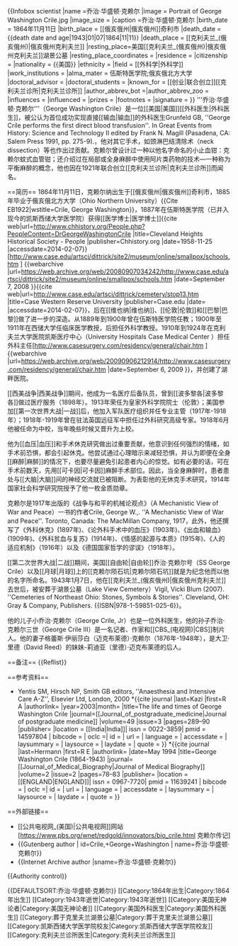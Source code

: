 {{Infobox scientist
|name              =乔治·华盛顿·克赖尔
|image             = Portrait of George Washington Crile.jpg
|image_size        = 
|caption           =乔治·华盛顿·克赖尔
|birth_date        = 1864年11月11日
|birth_place       = [[俄亥俄州|俄亥俄州]]奇利市
|death_date        = {{death date and age|1943|01|07|1864|11|11}}
|death_place       = [[克利夫兰_(俄亥俄州)|俄亥俄州克利夫兰]]
|resting_place=美国[[克利夫兰_(俄亥俄州)|俄亥俄州克利夫兰]]湖景公墓
|resting_place_coordinates = 
|residence  = |citizenship = 
|nationality       = {{美国}}
|ethnicity         = 
|field             = [[外科学|外科学]]
|work_institutions = 
|alma_mater        = 伍斯特医学院;俄亥俄北方大学
|doctoral_advisor  = 
|doctoral_students = 
|known_for         = [[创业|联合创立]][[克利夫兰诊所|克利夫兰诊所]]
|author_abbrev_bot =|author_abbrev_zoo = 
|influences        = 
|influenced        = 
|prizes            = 
|footnotes         = 
|signature         =
}}
'''乔治·华盛顿·克赖尔'''（George Washington Crile）是一位[[美国|美国]][[外科医生|外科医生]]，被公认为首位成功实现直接[[输血|输血]]的外科医生<ref>Grunfeld GB, ''George Crile performs the first direct blood transfusion''. In Great Events from History: Science and Technology II edited by Frank N. Magill (Pasadena, CA: Salem Press 1991, pp. 275-9).</ref>，他对其它手术，如颈淋巴结清除术（neck dissection）等也作出过贡献。克赖尔曾设计过一种以他名字命名的小止血钳：克赖尔蚊式血管钳；还介绍过在局部或全身麻醉中使用阿片类药物的技术—一种称为平衡麻醉的概念，他也因在1921年联合创立[[克利夫兰诊所|克利夫兰诊所]]而闻名。

==简历==
1864年11月11日，克赖尔纳出生于[[俄亥俄州|俄亥俄州]]奇利市，1885年毕业于俄亥俄北方大学（Ohio Northern University）<ref name="eb1922">{{Cite EB1922|wstitle=Crile, George Washington}}</ref>，1887年在伍斯特医学院（已并入现今的凯斯西储大学医学院）获得[[医学博士|医学博士]]<ref>{{cite web|url=http://www.chhistory.org/People.php?PeopleContent=DrGeorgeWashingtonCrile |title=Cleveland Heights Historical Society - People |publisher=Chhistory.org |date=1958-11-25 |accessdate=2014-02-07}}</ref><ref>[http://www.case.edu/artsci/dittrick/site2/museum/online/smallpox/schools.htm ] {{webarchive |url=https://web.archive.org/web/20080907034242/http://www.case.edu/artsci/dittrick/site2/museum/online/smallpox/schools.htm |date=September 7, 2008 }}</ref><ref>{{cite web|url=http://www.case.edu/artsci/dittrick/cemetery/stop13.htm |title=Case Western Reserve University |publisher=Case.edu |date= |accessdate=2014-02-07}}</ref>，后在[[维也纳|维也纳]]、[[伦敦|伦敦]]和[[巴黎|巴黎]]做了进一步的深造。从1889年到1900年曾在伍斯特医学院任教；1900年至1911年在西储大学任临床医学教授<ref name="eb1922"/>，后担任外科学教授。1910年到1924年在克利夫兰大学医院凯斯医疗中心（University Hospitals Case Medical Center ）担任外科主任<ref name="casesurgery.com">[http://www.casesurgery.com/residency/general/chair.htm ] {{webarchive |url=https://web.archive.org/web/20090906212914/http://www.casesurgery.com/residency/general/chair.htm |date=September 6, 2009 }}</ref>，并创建了湖畔医院<ref name="casesurgery.com"/>。

[[西美战争|西美战争]]期间，他成为一名医疗后备队员，曾到[[波多黎各|波多黎各]]做过医疗服务（1898年）。1913年荣任为皇家外科学院院士（伦敦）；美国参加[[第一次世界大战|一战]]后，他加入军队医疗组织并任专业主管（1917年-1918年）；1918年-1919年曾在驻法英国远征军中担任过外科研究高级专家。1918年6月他被任命为中校，当年晚些时候又晋升为上校<ref name="eb1922"/>。

他为[[血压|血压]]和手术休克研究做出过重要贡献，他意识到任何强烈的情绪，如手术前恐惧，都会引起休克。他尝试通过心理暗示来减轻恐惧，并认为即便在全身[[麻醉|麻醉]]的情况下，也要尽量避免引起患者内心的惊觉。如有必要的话，可在手术前数天，先用[[可卡因|可卡因]]麻醉手术部位。因此，当全身麻醉时，患者患处与[[大脑|大脑]]间的神经交流就已被阻断。为表彰他的无休克手术研究，1914年国家社会科学研究院授予了他一枚金质勋章<ref name="eb1922"/>。

克赖尔是1917年出版的《战争与和平的机械论观点》（A Mechanistic View of War and Peace）一书的作者<ref>Crile, George W.,. ''A Mechanistic View of War and Peace''. Toronto, Canada: The MacMillan Company, 1917</ref>，此外，他还撰写了《外科休克》(1897年)、《论外科手术中的血压》(1903年)、《出血和输血》(1909年)、《外科贫血与复苏》(1914年)、《情感的起源与本质》(1915年)、《人的适应机制》（1916年）以及《德国国家哲学的谬误》（1918年）<ref name="eb1922"/>。
 
[[第二次世界大战|二战]]期间，美国[[自由轮|自由轮]]乔治·克赖尔号（SS George Crile）以及[[月球|月球]]上的[[克赖尔陨石坑|克赖尔陨石坑]]就是为纪念他而以他的名字所命名。1943年1月7日，他在[[克利夫兰_(俄亥俄州)|俄亥俄州克利夫兰]]去世后，被安葬于湖景公墓（Lake View Cemetery）<ref>Vigil, Vicki Blum (2007). ''Cemeteries of Northeast Ohio: Stones, Symbols & Stories''. Cleveland, OH: Gray & Company, Publishers. {{ISBN|978-1-59851-025-6}}</ref>。

他的儿子小乔治·克赖尔（George Crile, Jr）也是一位外科医生，他的孙子乔治·克赖尔三世（George Crile III）是一名记者、作家和[[CBS_(电视网)|CBS]]制片人。他的妻子格蕾斯·伊丽莎白（迈克布莱德）·克赖尔（1876年-1948年），是大卫·里德（David Reed）的妹妹-莉迪亚（里德）·迈克布莱德的后人。

==备注==
{{Reflist}}

==参考资料==
* Yentis SM, Hirsch NP, Smith GB editors, ''Anaesthesia and Intensive Care A-Z'', Elsevier Ltd, London, 2000
*{{cite journal
|last=Kazi
|first=R A
|authorlink=
|year=2003|month=
|title=The life and times of George Washington Crile
|journal=[[Journal_of_postgraduate_medicine|Journal of postgraduate medicine]]
|volume=49
|issue=3
|pages=289–90
|publisher= |location = [[India|India]]| issn = 0022-3859| pmid = 14597804
| bibcode = | oclc =| id = | url = | language = | accessdate = | laysummary = | laysource = | laydate = | quote =
 }}
*{{cite journal
|last=Hermann
|first=R E
|authorlink=
|date=May 1994
|title=George Washington Crile (1864-1943)
|journal=[[Journal_of_Medical_Biography|Journal of Medical Biography]]
|volume=2
|issue=2
|pages=78–83
|publisher= |location = [[ENGLAND|ENGLAND]]| issn = 0967-7720| pmid = 11639241
| bibcode = | oclc =| id = | url = | language = | accessdate = | laysummary = | laysource = | laydate = | quote =
 }}

==外部链接==
* [[公共电视网_(美国)|公共电视网]]网站[https://www.pbs.org/wnet/redgold/innovators/bio_crile.html 克赖尔传记]
* {{Gutenberg author | id=Crile,+George+Washington | name=乔治·华盛顿·克赖尔}}
* {{Internet Archive author |sname=乔治·华盛顿·克赖尔}}

{{Authority control}}

{{DEFAULTSORT:乔治·华盛顿·克赖尔}}
[[Category:1864年出生|Category:1864年出生]]
[[Category:1943年逝世|Category:1943年逝世]]
[[Category:美国无神论者|Category:美国无神论者]]
[[Category:美国外科医生|Category:美国外科医生]]
[[Category:葬于克里夫兰湖景公墓|Category:葬于克里夫兰湖景公墓]]
[[Category:凯斯西储大学医学院校友|Category:凯斯西储大学医学院校友]]
[[Category:克利夫兰诊所医生|Category:克利夫兰诊所医生]]